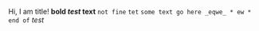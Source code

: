 Hi, I am title!
**bold *test* text**
 `not fine`
```tet```
```some text go here _eqwe_ * ew * end of```
_test_